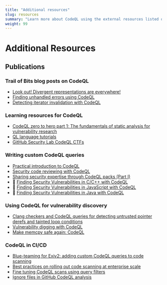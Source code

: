 ```yaml
---
title: "Additional resources"
slug: resources
summary: "Learn more about CodeQL using the external resources listed on this page."
weight: 99
---
```


# Additional Resources

## Publications

### Trail of Bits blog posts on CodeQL

- [Look out! Divergent representations are everywhere!](https://blog.trailofbits.com/2022/11/10/divergent-representations-variable-overflows-c-compiler/)
- [Finding unhandled errors using CodeQL](https://blog.trailofbits.com/2022/01/11/finding-unhandled-errors-using-codeql/)
- [Detecting iterator invalidation with CodeQL](https://blog.trailofbits.com/2020/10/09/detecting-iterator-invalidation-with-codeql/)

### Learning resources for CodeQL

- [CodeQL zero to hero part 1: The fundamentals of static analysis for vulnerability research](https://github.blog/2023-03-31-codeql-zero-to-hero-part-1-the-fundamentals-of-static-analysis-for-vulnerability-research/)
- [QL language tutorials](https://codeql.github.com/docs/writing-codeql-queries/ql-tutorials/)
- [GitHub Security Lab CodeQL CTFs](https://securitylab.github.com/ctf/)

### Writing custom CodeQL queries

- [Practical introduction to CodeQL](https://jorgectf.github.io/blog/post/practical-codeql-introduction/)
- [Security code reviewing with CodeQL](https://mechanicalsympathy.nl/posts/security-code-reviewing-with-codeql/)
- [Sharing security expertise through CodeQL packs (Part I)](https://github.blog/2022-04-19-sharing-security-expertise-through-codeql-packs-part-i/)
- :cinema: [Finding Security Vulnerabilities in C/C++ with CodeQL](https://www.youtube.com/watch?v=eAjecQrfv3o)
- :cinema: [Finding Security Vulnerabilities in JavaScript with CodeQL](https://www.youtube.com/watch?v=pYzfGaLTqC0)
- :cinema: [Finding Security Vulnerabilities in Java with CodeQL](https://www.youtube.com/watch?v=nvCd0Ee4FgE)

### Using CodeQL for vulnerability discovery

- [Clang checkers and CodeQL queries for detecting untrusted pointer derefs and tainted loop conditions](https://www.zerodayinitiative.com/blog/2022/2/22/clang-checkers-and-codeql-queries-for-detecting-untrusted-pointer-derefs-and-tainted-loop-conditions)
- [Vulnerability digging with CodeQL](https://mogwailabs.de/en/blog/2021/09/vulnerability-digging-with-codeql/)
- [Make memcpy safe again: CodeQL](https://web.archive.org/web/20231203081719/https://www.cyberark.com/resources/threat-research-blog/make-memcpy-safe-again-codeql)

### CodeQL in CI/CD

- [Blue-teaming for Exiv2: adding custom CodeQL queries to code scanning](https://github.blog/2021-11-16-adding-custom-codeql-queries-code-scanning/)
- [Best practices on rolling out code scanning at enterprise scale](https://github.blog/2022-09-28-best-practices-on-rolling-out-code-scanning-at-enterprise-scale/)
- [Fine tuning CodeQL scans using query filters](https://colinsalmcorner.com/fine-tuning-codeql-scans/)
- [Ignore files in GitHub CodeQL analysis](https://josh-ops.com/posts/github-codeql-ignore-files/)
